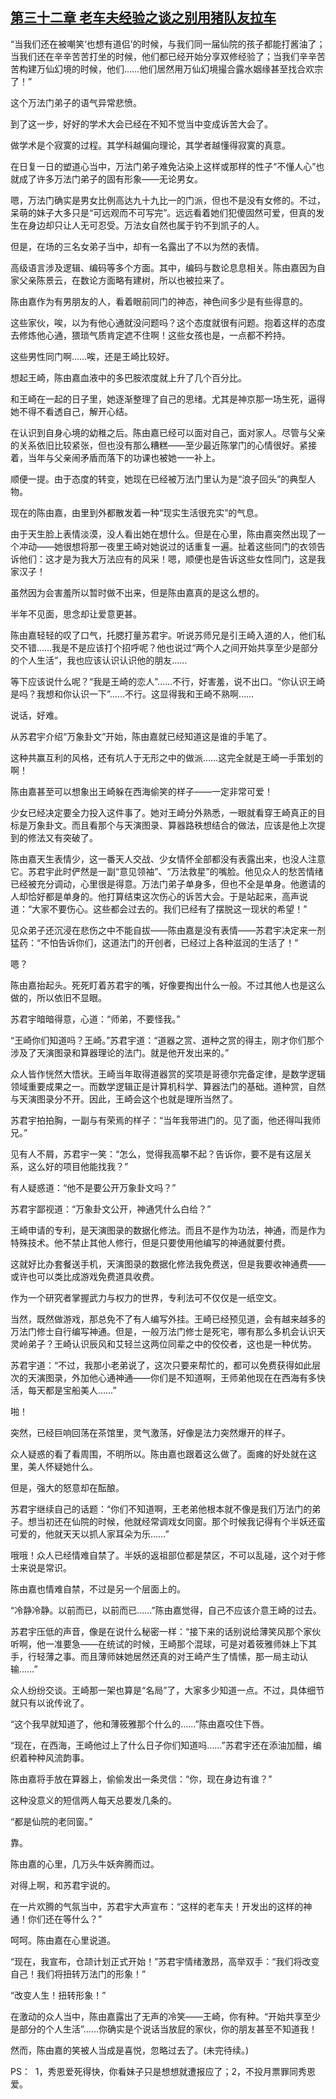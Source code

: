 ## [第三十二章 老车夫经验之谈之别用猪队友拉车](https://www.xxbiquge.com/11_11207/9022478.html)


  “当我们还在被嘲笑‘也想有道侣’的时候，与我们同一届仙院的孩子都能打酱油了；当我们还在辛辛苦苦打坐的时候，他们都已经开始分享双修经验了；当我们辛辛苦苦构建万仙幻境的时候，他们……他们居然用万仙幻境撮合露水姻缘甚至找合欢宗了！”

  这个万法门弟子的语气异常悲愤。

  到了这一步，好好的学术大会已经在不知不觉当中变成诉苦大会了。

  做学术是个寂寞的过程。其学科越偏向理论，其学者越懂得寂寞的真意。

  在日复一日的塑道心当中，万法门弟子难免沾染上这样或那样的性子“不懂人心”也就成了许多万法门弟子的固有形象——无论男女。

  嗯，万法门确实是男女比例高达九十九比一的门派，但也不是没有女修的。不过，呆萌的妹子大多只是“可远观而不可写完”。远远看着她们犯傻固然可爱，但真的发生在身边却只让人无可忍受。万法女自然也属于钓不到凯子的人。

  但是，在场的三名女弟子当中，却有一名露出了不以为然的表情。

  高级语言涉及逻辑、编码等多个方面。其中，编码与数论息息相关。陈由嘉因为自家父亲陈景云，在数论方面略有建树，所以也被拉来了。

  陈由嘉作为有男朋友的人，看着眼前同门的神态，神色间多少是有些得意的。

  这些家伙，唉，以为有他心通就没问题吗？这个态度就很有问题。抱着这样的态度去修炼他心通，猥琐气质肯定遮不住啊！这些女孩也是，一点都不矜持。

  这些男性同门啊……唉，还是王崎比较好。

  想起王崎，陈由嘉血液中的多巴胺浓度就上升了几个百分比。

  和王崎在一起的日子里，她逐渐整理了自己的思绪。尤其是神京那一场生死，逼得她不得不看透自己，解开心结。

  在认识到自身心境的幼稚之后。陈由嘉已经可以面对自己，面对家人。尽管与父亲的关系依旧比较紧张，但也没有那么糟糕——至少最近陈掌门的心情很好。紧接着，当年与父亲闹矛盾而落下的功课也被她一一补上。

  顺便一提。由于态度的转变，她现在已经被万法门里认为是“浪子回头”的典型人物。

  现在的陈由嘉，由里到外都散发着一种“现实生活很充实”的气息。

  由于天生脸上表情淡漠，没人看出她在想什么。但是在心里，陈由嘉突然出现了一个冲动——她很想将那一夜里王崎对她说过的话重复一遍。扯着这些同门的衣领告诉他们：这才是为我大万法应有的风采！嗯，顺便也是告诉这些女性同门，这是我家汉子！

  虽然因为会害羞所以暂时做不出来，但是陈由嘉真的是这么想的。

  半年不见面，思念却让爱意更甚。

  陈由嘉轻轻的叹了口气，托腮打量苏君宇。听说苏师兄是引王崎入道的人，他们私交不错……我是不是应该打个招呼呢？他也说过“两个人之间开始共享至少是部分的个人生活”，我也应该认识认识他的朋友……

  等下应该说什么呢？“我是王崎的恋人”……不行，好害羞，说不出口。“你认识王崎是吗？我想和你认识一下”……不行。这显得我和王崎不熟啊……

  说话，好难。

  从苏君宇介绍“万象卦文”开始，陈由嘉就已经知道这是谁的手笔了。

  这种共赢互利的风格，还有坑人于无形之中的做派……这完全就是王崎一手策划的啊！

  陈由嘉甚至可以想象出王崎躲在西海偷笑的样子——一定非常可爱！

  少女已经决定要全力投入这件事了。她对王崎分外熟悉，一眼就看穿王崎真正的目标是万象卦文。而且看那个与天演图录、算器路秩想结合的做法，应该是他上次提到的修法又有突破了。

  陈由嘉天生表情少，这一番天人交战、少女情怀全部都没有表露出来，也没人注意它。苏君宇此时俨然是一副“意见领袖”、“万法救星”的嘴脸。他见众人的愁苦情绪已经被充分调动，心里很是得意。万法门弟子单身多，但也不全是单身。他邀请的人却恰好都是单身的。他打算结束这次伤心的诉苦大会。于是站起来，高声说道：“大家不要伤心。这些都会过去的。我们已经有了摆脱这一现状的希望！”

  见众弟子还沉浸在悲伤之中不能自拔——陈由嘉是没有表情——苏君宇决定来一剂猛药：“不怕告诉你们，这道法门的开创者，已经过上各种滋润的生活了！”

  嗯？

  陈由嘉抬起头。死死盯着苏君宇的嘴，好像要掏出什么一般。不过其他人也是这么做的，所以依旧不显眼。

  苏君宇暗暗得意，心道：“师弟，不要怪我。”

  “王崎你们知道吗？王崎。”苏君宇道：“道器之赏、道种之赏的得主，刚才你们那个涉及了天演图录和算器理论的法门。就是他开发出来的。”

  众人皆作恍然大悟状。王崎当年取得道器赏的奖项是哥德尔完备定律，是数学逻辑领域重要成果之一。而数学逻辑正是计算机科学、算器法门的基础。道种赏，自然与天演图录分不开。因此，王崎会这个也就是理所当然了。

  苏君宇拍拍胸，一副与有荣焉的样子：“当年我带进门的。见了面，他还得叫我师兄。”

  见有人不屑，苏君宇一笑：“怎么，觉得我高攀不起？告诉你，要不是有这层关系，这么好的项目他能找我？”

  有人疑惑道：“他不是要公开万象卦文吗？”

  苏君宇鄙视道：“万象卦文公开，神通凭什么白给？”

  王崎申请的专利，是天演图录的数据化修法。而且不是作为功法，神通，而是作为特殊技术。他不禁止其他人修行，但是只要使用他编写的神通就要付费。

  这就好比办套餐送手机，天演图录的数据化修法我免费送，但是我要收神通费——或许也可以类比成游戏免费道具收费。

  作为一个研究者掌握武力与权力的世界，专利法可不仅仅是一纸空文。

  当然，既然做游戏，那总免不了有人编写外挂。王崎已经预见道，会有越来越多的万法门修士自行编写神通。但是，一般万法门修士是死宅，哪有那么多机会认识天灵岭弟子？王崎认识辰风和艾轻兰这两位同辈之中的佼佼者，这也是一种优势。

  苏君宇道：“不过，我那小老弟说了，这次只要来帮忙的，都可以免费获得如此层次的天演图录，外加他心通神通——你们是不知道啊，王师弟他现在在西海有多快活，每天都是宝船美人……”

  啪！

  突然，已经巨响回荡在茶馆里，灵气激荡，好像是法力突然爆开的样子。

  众人疑惑的看了看周围，不明所以。陈由嘉也跟着这么做了。面瘫的好处就在这里，美人怀疑她什么。

  但是，强大的怒意却在酝酿。

  苏君宇继续自己的话题：“你们不知道啊，王老弟他根本就不像是我们万法门的弟子。想当初还在仙院的时候，他就经常调戏女同窗。那个时候我记得有个半妖还蛮可爱的，他就天天以抓人家耳朵为乐……”

  哦哦！众人已经情难自禁了。半妖的返祖部位都是禁区，不可以乱碰，这个对于修士来说是常识。

  陈由嘉也情难自禁，不过是另一个层面上的。

  “冷静冷静。以前而已，以前而已……”陈由嘉觉得，自己不应该介意王崎的过去。

  苏君宇压低的声音，像是在说什么秘密一样：“接下来的话别说给薄笑风那个家伙听啊，他一准要急——在统试的时候，王崎那个混球，可是对着筱雅师妹上下其手，行轻薄之事。而且薄师妹她居然还真的对王崎产生了情愫，那一局主动认输……”

  众人纷纷交谈。王崎那一架也算是“名局”了，大家多少知道一点。不过，具体细节就只有以讹传讹了。

  “这个我早就知道了，他和薄筱雅那个什么的……”陈由嘉咬住下唇。

  “现在，在西海，王崎他过上了什么日子你们知道吗……”苏君宇还在添油加醋，编织着种种风流韵事。

  陈由嘉将手放在算器上，偷偷发出一条灵信：“你，现在身边有谁？”

  这种没意义的短信两人每天总要发几条的。

  “都是仙院的老同窗。”

  靠。

  陈由嘉的心里，几万头牛妖奔腾而过。

  对得上啊，和苏君宇说的。

  在一片欢腾的气氛当中，苏君宇大声宣布：“这样的老车夫！开发出的这样的神通！你们还在等什么？”

  呵呵。陈由嘉在心里说道。

  “现在，我宣布，仓颉计划正式开始！”苏君宇情绪激昂，高举双手：“我们将改变自己！我们将扭转万法门的形象！”

  “改变人生！扭转形象！”

  在激动的众人当中，陈由嘉露出了无声的冷笑——王崎，你有种。“开始共享至少是部分的个人生活”……你确实是个说话当放屁的家伙，你的朋友甚至不知道我！

  然而，陈由嘉的笑被人当成是喜悦，忽略过去了。(未完待续。)

  PS：  1，秀恩爱死得快，你看妹子只是想想就遭报应了；2，不投月票罪同秀恩爱。
